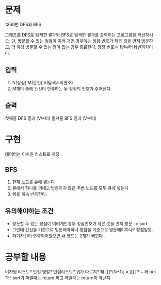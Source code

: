 # 문제
1260번 DFS와 BFS

그래프를 DFS로 탐색한 결과와 BFS로 탐색한 결과를 출력하는 프로그램을 작성하시오. 단, 방문할 수 있는 정점이 여러 개인 경우에는 정점 번호가 작은 것을 먼저 방문하고, 더 이상 방문할 수 있는 점이 없는 경우 종료한다. 정점 번호는 1번부터 N번까지이다.

## 입력
1. N(정점) M(간선) V(탐색시작번호)
1. M개의 줄에 간선이 연결하는 두 정점의 번호가 주어진다.

## 출력
첫째줄 DFS 결과 (V부터)
둘쨰줄 BFS 결과 (V부터)

# 구현
데이터는 이차원 리스트로 저장.

## BFS
1. 현재 노드를 큐에 넣는다
1. 큐에서 하나를 꺼내고 방문하지 않은 주변 노드를 모두 큐에 넣는다
1. 위를 계속 반복한다.

## 유의해야하는 조건
- 방문할 수 있는 정점이 여러개인경우 정점번호가 작은 것을 먼저 방문 -> sort
- 그런데 간선을 기준으로 방문해야하나 정점을 기준으로 방문해야하나? 정점일듯.
- 자기자신이 연결되어있으면 내 코드는 2개가 찍힌다..

# 공부할 내용
이차원 리스트? 인접 행렬? 인접리스트? 뭐가 다르지?
왜 [[]*(N+1)] = [[]] ?
~ 와 not과 !
sort가 어떨때는 return 하고 어떨때는 return이 아닌지